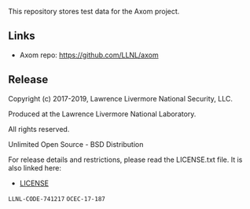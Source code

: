 This repository stores test data for the Axom project.

Links
-----

 * Axom repo: https://github.com/LLNL/axom


Release
-------

Copyright (c) 2017-2019, Lawrence Livermore National Security, LLC.

Produced at the Lawrence Livermore National Laboratory.

All rights reserved.

Unlimited Open Source - BSD Distribution

For release details and restrictions, please read the LICENSE.txt file.
It is also linked here:
- [LICENSE](./LICENSE)

`LLNL-CODE-741217`  `OCEC-17-187`
